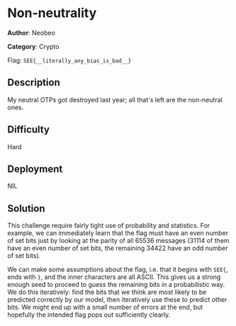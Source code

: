 # Non-neutrality

**Author**: Neobeo

**Category**: Crypto

Flag: `SEE{__literally_any_bias_is_bad__}`

## Description

My neutral OTPs got destroyed last year; all that's left are the non-neutral ones.

## Difficulty

Hard

## Deployment

NIL

## Solution

This challenge require fairly tight use of probability and statistics. For example, we can immediately learn that the flag must have an even number of set bits just by looking at the parity of all 65536 messages (31114 of them have an even number of set bits, the remaining 34422 have an odd number of set bits).

We can make some assumptions about the flag, i.e. that it begins with `SEE{`, ends with `}`, and the inner characters are all ASCII. This gives us a strong enough seed to proceed to guess the remaining bits in a probabilistic way. We do this iteratively: find the bits that we think are most likely to be predicted correctly by our model, then iteratively use these to predict other bits. We might end up with a small number of errors at the end, but hopefully the intended flag pops out sufficiently clearly.